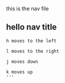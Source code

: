 
this is the nav file
## hello nav title
```
h moves to the left

l moves to the right

j moves down

k moves up
'''


